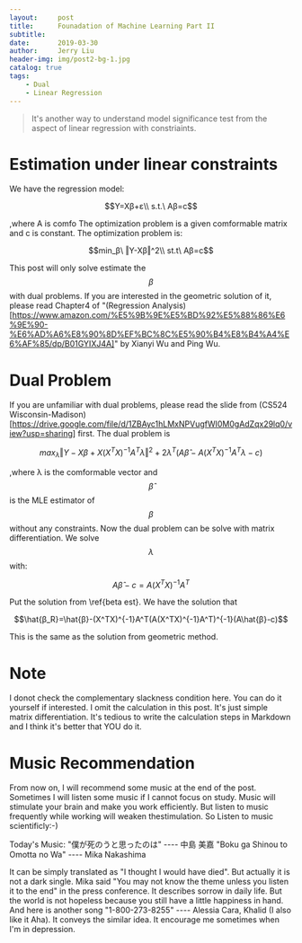 ```yaml
---
layout:     post
title:      Founadation of Machine Learning Part II
subtitle:   
date:       2019-03-30
author:     Jerry Liu
header-img: img/post2-bg-1.jpg
catalog: true
tags:
    - Dual
    - Linear Regression
---
```


> It's another way to understand model significance test from the aspect of linear regression with constriaints.

# Estimation under linear constraints

We have the regression model:

$$Y=Xβ+ɛ\\
s.t.\ Aβ=c$$

,where A is comfo
The optimization problem is a given comformable matrix and c is constant. The optimization problem is:

$$min_β\ ‖Y-Xβ‖^2\\
st.t\ Aβ=c$$

This post will only solve estimate the $$β$$ with dual problems. If you are interested in the geometric solution of it, please read Chapter4 of "(Regression Analysis)[https://www.amazon.com/%E5%9B%9E%E5%BD%92%E5%88%86%E6%9E%90-%E6%AD%A6%E8%90%8D%EF%BC%8C%E5%90%B4%E8%B4%A4%E6%AF%85/dp/B01GYIXJ4A]" by Xianyi Wu and Ping Wu.

# Dual Problem

If you are unfamiliar with dual problems, please read the slide from (CS524 Wisconsin-Madison)[https://drive.google.com/file/d/1ZBAyc1hLMxNPVugfWI0M0gAdZqx29lq0/view?usp=sharing] first.
The dual problem is 

$$max_λ‖Y-Xβ+X(X^TX)^{-1}A^Tλ‖^2+2λ^T(A\hat{β}-A(X^TX)^{-1}A^Tλ-c)$$

,where λ is the comformable vector and $$\hat{β}$$ is the MLE estimator of $$β$$ without any constraints. Now the dual problem can be solve with matrix differentiation.
We solve $$λ$$ with:

$$A\hat{β}-c=A(X^TX)^{-1}A^T\label{beta est}$$

Put the solution from \ref{beta est}. We have the solution that 

$$\hat{β_R}=\hat{β}-(X^TX)^{-1}A^T(A(X^TX)^{-1}A^T)^{-1}(A\hat{β}-c)$$

This is the same as the solution from geometric method.

# Note
I donot check the complementary slackness condition here. You can do it yourself if interested. I omit the calculation in this post. It's just simple matrix differentiation. It's tedious to write the calculation steps in Markdown and I think it's better that YOU do it.

# Music Recommendation
From now on, I will recommend some music at the end of the post. Sometimes I will listen some music if I cannot focus on study. Music will stimulate your brain and make you work efficiently. But listen to music frequently while working will weaken thestimulation. So Listen to music scientificly:-)

Today's Music:
"僕が死のうと思ったのは" ---- 中島 美嘉
"Boku ga Shinou to Omotta no Wa" ---- Mika Nakashima

It can be simply translated as "I thought I would have died". But actually it is not a dark single. Mika said "You may not know the theme unless you listen it to the end" in the press conference. It describes sorrow in daily life. But the world is not hopeless because you still have a little happiness in hand. And here is another song "1-800-273-8255" ---- Alessia Cara, Khalid (I also like it Aha). It conveys the similar idea. It encourage me sometimes when I'm in depression.